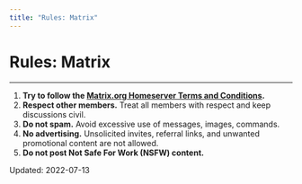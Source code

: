 ```yaml
---
title: "Rules: Matrix"
---
```


# Rules: Matrix

- - -

<div class="container">
  <div class="card">
    <div class="card__body">
      <ol>
        <li><b>Try to follow the <a href="https://matrix.org/legal/terms-and-conditions">Matrix.org Homeserver Terms and Conditions</a>.</b></li>
        <li><b>Respect other members.</b> Treat all members with respect  and keep discussions civil.</li>
        <li><b>Do not spam.</b> Avoid excessive use of messages, images, commands.</li>
        <li><b>No advertising.</b> Unsolicited invites, referral links, and unwanted promotional content are not allowed.</li>
        <li><b>Do not post Not Safe For Work (NSFW) content.</b></li>
      </ol>
    </div>
    <div class="card__footer">
      Updated: <span title="YYYY-MM-DD">2022-07-13</span>
    </div>
  </div>
</div>
